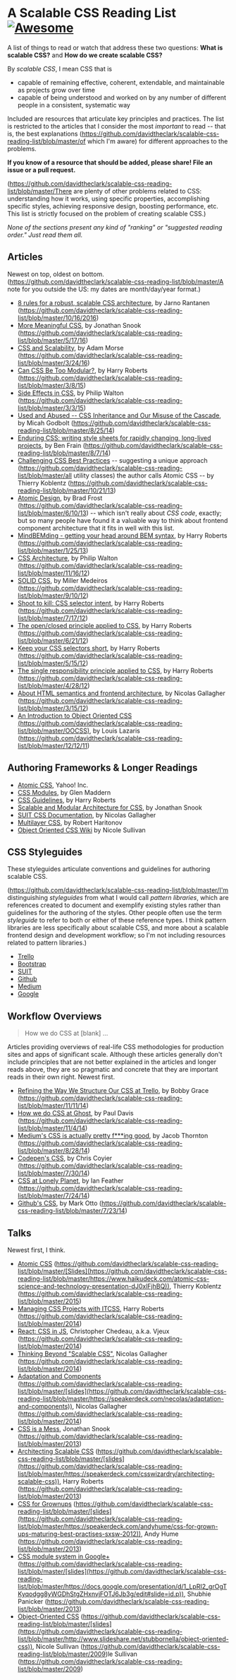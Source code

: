 # A Scalable CSS Reading List [![Awesome](https://cdn.rawgit.com/sindresorhus/awesome/d7305f38d29fed78fa85652e3a63e154dd8e8829/media/badge.svg)](https://github.com/sindresorhus/awesome)

A list of things to read or watch that address these two questions: **What is scalable CSS?** and **How do we create scalable CSS?**

By *scalable CSS*, I mean CSS that is
- capable of remaining effective, coherent, extendable, and maintainable as projects grow over time
- capable of being understood and worked on by any number of different people in a consistent, systematic way

Included are resources that articulate key principles and practices. The list is restricted to the articles that I consider the most *important* to read -- that is, the best explanations (https://github.com/davidtheclark/scalable-css-reading-list/blob/master/of which I'm aware) for different approaches to the problems.

**If you know of a resource that should be added, please share! File an issue or a pull request.**

(https://github.com/davidtheclark/scalable-css-reading-list/blob/master/There are plenty of other problems related to CSS: understanding how it works, using specific properties, accomplishing specific styles, achieving responsive design, boosting performance, etc. This list is strictly focused on the problem of creating scalable CSS.)

*None of the sections present any kind of "ranking" or "suggested reading order." Just read them all.*

## Articles

Newest on top, oldest on bottom. (https://github.com/davidtheclark/scalable-css-reading-list/blob/master/A note for you outside the US: my dates are month/day/year format.)

- [8 rules for a robust, scalable CSS architecture](https://github.com/davidtheclark/scalable-css-reading-list/blob/master/https://github.com/jareware/css-architecture/blob/master/README.md), by Jarno Rantanen (https://github.com/davidtheclark/scalable-css-reading-list/blob/master/10/16/2016)
- [More Meaningful CSS](https://github.com/davidtheclark/scalable-css-reading-list/blob/master/http://snook.ca/archives/html_and_css/more-meaningful-css), by Jonathan Snook (https://github.com/davidtheclark/scalable-css-reading-list/blob/master/5/17/16)
- [CSS and Scalability](https://github.com/davidtheclark/scalable-css-reading-list/blob/master/http://mrmrs.io/writing/2016/03/24/scalable-css/), by Adam Morse (https://github.com/davidtheclark/scalable-css-reading-list/blob/master/3/24/16)
- [Can CSS Be Too Modular?](https://github.com/davidtheclark/scalable-css-reading-list/blob/master/http://csswizardry.com/2015/03/can-css-be-too-modular/), by Harry Roberts (https://github.com/davidtheclark/scalable-css-reading-list/blob/master/3/8/15)
- [Side Effects in CSS](https://github.com/davidtheclark/scalable-css-reading-list/blob/master/http://philipwalton.com/articles/side-effects-in-css/), by Philip Walton (https://github.com/davidtheclark/scalable-css-reading-list/blob/master/3/3/15)
- [Used and Abused -- CSS Inheritance and Our Misuse of the Cascade](https://github.com/davidtheclark/scalable-css-reading-list/blob/master/http://www.phase2technology.com/blog/used-and-abused-css-inheritance-and-our-misuse-of-the-cascade/?utm_source=CSS-Weekly&utm_campaign=Issue-127&utm_medium=RSS), by Micah Godbolt (https://github.com/davidtheclark/scalable-css-reading-list/blob/master/8/25/14)
- [Enduring CSS: writing style sheets for rapidly changing, long-lived projects](https://github.com/davidtheclark/scalable-css-reading-list/blob/master/http://benfrain.com/enduring-css-writing-style-sheets-rapidly-changing-long-lived-projects), by Ben Frain (https://github.com/davidtheclark/scalable-css-reading-list/blob/master/8/7/14)
- [Challenging CSS Best Practices](https://github.com/davidtheclark/scalable-css-reading-list/blob/master/http://www.smashingmagazine.com/2013/10/21/challenging-css-best-practices-atomic-approach/) -- suggesting a unique approach (https://github.com/davidtheclark/scalable-css-reading-list/blob/master/all utility classes) the author calls Atomic CSS -- by Thierry Koblentz (https://github.com/davidtheclark/scalable-css-reading-list/blob/master/10/21/13)
- [Atomic Design](https://github.com/davidtheclark/scalable-css-reading-list/blob/master/http://bradfrostweb.com/blog/post/atomic-web-design/), by Brad Frost (https://github.com/davidtheclark/scalable-css-reading-list/blob/master/6/10/13) -- which isn't really about *CSS code*, exactly; but so many people have found it a valuable way to think about frontend component architecture that it fits in well with this list.
- [MindBEMding - getting your head around BEM syntax](https://github.com/davidtheclark/scalable-css-reading-list/blob/master/http://csswizardry.com/2013/01/mindbemding-getting-your-head-round-bem-syntax/), by Harry Roberts (https://github.com/davidtheclark/scalable-css-reading-list/blob/master/1/25/13)
- [CSS Architecture](https://github.com/davidtheclark/scalable-css-reading-list/blob/master/http://philipwalton.com/articles/css-architecture/), by Philip Walton (https://github.com/davidtheclark/scalable-css-reading-list/blob/master/11/16/12)
- [SOLID CSS](https://github.com/davidtheclark/scalable-css-reading-list/blob/master/http://blog.millermedeiros.com/solid-css/), by Miller Medeiros (https://github.com/davidtheclark/scalable-css-reading-list/blob/master/9/10/12)
- [Shoot to kill: CSS selector intent](https://github.com/davidtheclark/scalable-css-reading-list/blob/master/http://csswizardry.com/2012/07/shoot-to-kill-css-selector-intent/), by Harry Roberts (https://github.com/davidtheclark/scalable-css-reading-list/blob/master/7/17/12)
- [The open/closed principle applied to CSS](https://github.com/davidtheclark/scalable-css-reading-list/blob/master/http://csswizardry.com/2012/06/the-open-closed-principle-applied-to-css/), by Harry Roberts (https://github.com/davidtheclark/scalable-css-reading-list/blob/master/6/21/12)
- [Keep your CSS selectors short](https://github.com/davidtheclark/scalable-css-reading-list/blob/master/http://csswizardry.com/2012/05/keep-your-css-selectors-short/), by Harry Roberts (https://github.com/davidtheclark/scalable-css-reading-list/blob/master/5/15/12)
- [The single responsibility principle applied to CSS](https://github.com/davidtheclark/scalable-css-reading-list/blob/master/http://csswizardry.com/2012/04/the-single-responsibility-principle-applied-to-css/), by Harry Roberts (https://github.com/davidtheclark/scalable-css-reading-list/blob/master/4/28/12)
- [About HTML semantics and frontend architecture](https://github.com/davidtheclark/scalable-css-reading-list/blob/master/http://nicolasgallagher.com/about-html-semantics-front-end-architecture/), by Nicolas Gallagher (https://github.com/davidtheclark/scalable-css-reading-list/blob/master/3/15/12)
- [An Introduction to Object Oriented CSS (https://github.com/davidtheclark/scalable-css-reading-list/blob/master/OOCSS)](https://github.com/davidtheclark/scalable-css-reading-list/blob/master/http://www.smashingmagazine.com/2011/12/12/an-introduction-to-object-oriented-css-oocss/), by Louis Lazaris (https://github.com/davidtheclark/scalable-css-reading-list/blob/master/12/12/11)

## Authoring Frameworks & Longer Readings

- [Atomic CSS](http://acss.io/), Yahoo! Inc.
- [CSS Modules](http://glenmaddern.com/articles/css-modules), by Glen Maddern
- [CSS Guidelines](http://cssguidelin.es/), by Harry Roberts
- [Scalable and Modular Architecture for CSS](https://smacss.com/), by Jonathan Snook
- [SUIT CSS Documentation](https://github.com/suitcss/suit/blob/master/doc/README.md), by Nicolas Gallagher
- [Multilayer CSS](http://operatino.github.io/MCSS/en/), by Robert Haritonov
- [Object Oriented CSS Wiki](https://github.com/stubbornella/oocss/wiki) by Nicole Sullivan

## CSS Styleguides

These styleguides articulate conventions and guidelines for authoring scalable CSS.

(https://github.com/davidtheclark/scalable-css-reading-list/blob/master/I'm distinguishing *styleguides* from what I would call *pattern libraries*, which are references created to document and exemplify existing styles rather than guidelines for the authoring of the styles. Other people often use the term *styleguide* to refer to both or either of these reference types. I think pattern libraries are less specifically about scalable CSS, and more about a scalable frontend design and development workflow; so I'm not including resources related to pattern libraries.)

- [Trello](https://gist.github.com/bobbygrace/9e961e8982f42eb91b80)
- [Bootstrap](http://mdo.github.io/code-guide/#css)
- [SUIT](https://github.com/suitcss/suit/blob/master/doc/STYLE.md#4-css)
- [Github](https://github.com/styleguide/css)
- [Medium](https://gist.github.com/fat/a47b882eb5f84293c4ed)
- [Google](https://google.github.io/styleguide/htmlcssguide.xml#CSS_Style_Rules)

## Workflow Overviews

> How we do CSS at [blank] ...

Articles providing overviews of real-life CSS methodologies for production sites and apps of significant scale. Although these articles generally don't include principles that are not better explained in the articles and longer reads above, they are so pragmatic and concrete that they are important reads in their own right. Newest first.

- [Refining the Way We Structure Our CSS at Trello](https://github.com/davidtheclark/scalable-css-reading-list/blob/master/http://blog.trello.com/refining-the-way-we-structure-our-css-at-trello/), by Bobby Grace (https://github.com/davidtheclark/scalable-css-reading-list/blob/master/11/11/14)
- [How we do CSS at Ghost](https://github.com/davidtheclark/scalable-css-reading-list/blob/master/http://dev.ghost.org/css-at-ghost), by Paul Davis (https://github.com/davidtheclark/scalable-css-reading-list/blob/master/11/4/14)
- [Medium's CSS is actually pretty f\*\*\*ing good](https://github.com/davidtheclark/scalable-css-reading-list/blob/master/https://medium.com/@fat/mediums-css-is-actually-pretty-fucking-good-b8e2a6c78b06), by Jacob Thornton (https://github.com/davidtheclark/scalable-css-reading-list/blob/master/8/28/14)
- [Codepen's CSS](https://github.com/davidtheclark/scalable-css-reading-list/blob/master/http://codepen.io/chriscoyier/blog/codepens-css), by Chris Coyier (https://github.com/davidtheclark/scalable-css-reading-list/blob/master/7/30/14)
- [CSS at Lonely Planet](https://github.com/davidtheclark/scalable-css-reading-list/blob/master/http://ianfeather.co.uk/css-at-lonely-planet/), by Ian Feather (https://github.com/davidtheclark/scalable-css-reading-list/blob/master/7/24/14)
- [Github's CSS](https://github.com/davidtheclark/scalable-css-reading-list/blob/master/http://markdotto.com/2014/07/23/githubs-css/), by Mark Otto (https://github.com/davidtheclark/scalable-css-reading-list/blob/master/7/23/14)


## Talks

Newest first, I think.

- [Atomic CSS](https://github.com/davidtheclark/scalable-css-reading-list/blob/master/https://www.youtube.com/watch?v=bokjM0ZaizQ) (https://github.com/davidtheclark/scalable-css-reading-list/blob/master/[Slides](https://github.com/davidtheclark/scalable-css-reading-list/blob/master/https://www.haikudeck.com/atomic-css-science-and-technology-presentation-dJ0xlFjhBQ)), Thierry Koblentz (https://github.com/davidtheclark/scalable-css-reading-list/blob/master/2015)
- [Managing CSS Projects with ITCSS](https://github.com/davidtheclark/scalable-css-reading-list/blob/master/https://speakerdeck.com/dafed/managing-css-projects-with-itcss), Harry Roberts (https://github.com/davidtheclark/scalable-css-reading-list/blob/master/2014)
- [React: CSS in JS](https://github.com/davidtheclark/scalable-css-reading-list/blob/master/http://blog.vjeux.com/2014/javascript/react-css-in-js-nationjs.html), Christopher Chedeau, a.k.a. Vjeux (https://github.com/davidtheclark/scalable-css-reading-list/blob/master/2014)
- [Thinking Beyond "Scalable CSS"](https://github.com/davidtheclark/scalable-css-reading-list/blob/master/http://www.thedotpost.com/2014/11/nicolas-gallagher-thinking-beyond-scalable-css), Nicolas Gallagher (https://github.com/davidtheclark/scalable-css-reading-list/blob/master/2014)
- [Adaptation and Components](https://github.com/davidtheclark/scalable-css-reading-list/blob/master/https://www.youtube.com/watch?v=m0oMHG6ZXvo) (https://github.com/davidtheclark/scalable-css-reading-list/blob/master/[slides](https://github.com/davidtheclark/scalable-css-reading-list/blob/master/https://speakerdeck.com/necolas/adaptation-and-components)), Nicolas Gallagher (https://github.com/davidtheclark/scalable-css-reading-list/blob/master/2014)
- [CSS is a Mess](https://github.com/davidtheclark/scalable-css-reading-list/blob/master/https://www.youtube.com/watch?v=C4z_9F6nfS8), Jonathan Snook (https://github.com/davidtheclark/scalable-css-reading-list/blob/master/2013)
- [Architecting Scalable CSS](https://github.com/davidtheclark/scalable-css-reading-list/blob/master/http://vimeo.com/67544231) (https://github.com/davidtheclark/scalable-css-reading-list/blob/master/[slides](https://github.com/davidtheclark/scalable-css-reading-list/blob/master/https://speakerdeck.com/csswizardry/architecting-scalable-css)), Harry Roberts (https://github.com/davidtheclark/scalable-css-reading-list/blob/master/2013)
- [CSS for Grownups](https://github.com/davidtheclark/scalable-css-reading-list/blob/master/https://www.youtube.com/watch?v=ZpFdyfs03Ug) (https://github.com/davidtheclark/scalable-css-reading-list/blob/master/[slides](https://github.com/davidtheclark/scalable-css-reading-list/blob/master/https://speakerdeck.com/andyhume/css-for-grown-ups-maturing-best-practises-sxsw-2012)), Andy Hume (https://github.com/davidtheclark/scalable-css-reading-list/blob/master/2013)
- [CSS module system in Google+](https://github.com/davidtheclark/scalable-css-reading-list/blob/master/https://github.com/davidtheclark/scalable-css-reading-list/issues/3) (https://github.com/davidtheclark/scalable-css-reading-list/blob/master/[slides](https://github.com/davidtheclark/scalable-css-reading-list/blob/master/https://docs.google.com/presentation/d/1_LpRI2_grOgTKyqodgg8yWGDhStgZHxnvjFOTJ6Jb3g/edit#slide=id.p)), Shubhie Panicker (https://github.com/davidtheclark/scalable-css-reading-list/blob/master/2013)
- [Object-Oriented CSS](https://github.com/davidtheclark/scalable-css-reading-list/blob/master/https://www.youtube.com/watch?v=BjAdHyA9nIY) (https://github.com/davidtheclark/scalable-css-reading-list/blob/master/[slides](https://github.com/davidtheclark/scalable-css-reading-list/blob/master/http://www.slideshare.net/stubbornella/object-oriented-css)), Nicole Sullivan (https://github.com/davidtheclark/scalable-css-reading-list/blob/master/2009)le Sullivan (https://github.com/davidtheclark/scalable-css-reading-list/blob/master/2009)